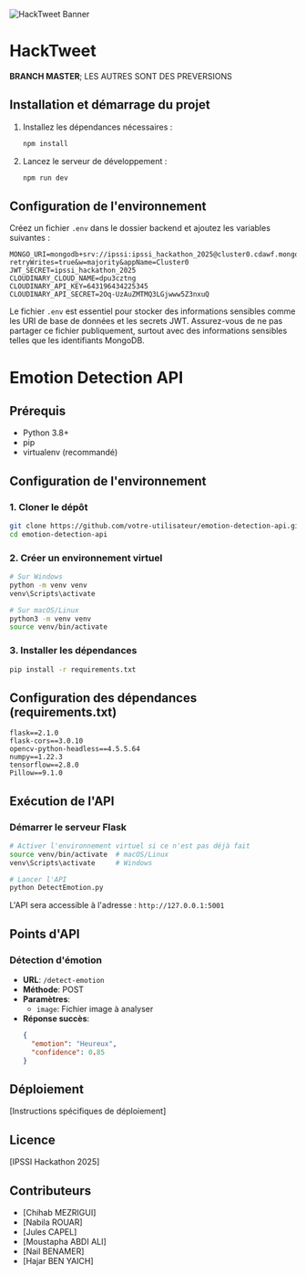 ![HackTweet Banner](https://cdn3d.iconscout.com/3d/premium/thumb/group-chat-3d-icon-download-in-png-blend-fbx-gltf-file-formats--discussion-talk-pack-user-interface-icons-9656913.png?f=webp)
# HackTweet
**BRANCH MASTER**; LES AUTRES SONT DES PREVERSIONS


## Installation et démarrage du projet


1. Installez les dépendances nécessaires :
   ```bash
   npm install
   ```

2. Lancez le serveur de développement :
   ```bash
   npm run dev
   ```

## Configuration de l'environnement

Créez un fichier `.env` dans le dossier backend et ajoutez les variables suivantes :
```env
MONGO_URI=mongodb+srv://ipssi:ipssi_hackathon_2025@cluster0.cdawf.mongodb.net/?retryWrites=true&w=majority&appName=Cluster0
JWT_SECRET=ipssi_hackathon_2025
CLOUDINARY_CLOUD_NAME=dpu3cztng
CLOUDINARY_API_KEY=643196434225345
CLOUDINARY_API_SECRET=2Oq-UzAuZMTMQ3LGjwww5Z3nxuQ
```

Le fichier `.env` est essentiel pour stocker des informations sensibles comme les URI de base de données et les secrets JWT. Assurez-vous de ne pas partager ce fichier publiquement, surtout avec des informations sensibles telles que les identifiants MongoDB.


# Emotion Detection API

## Prérequis

- Python 3.8+
- pip
- virtualenv (recommandé)

## Configuration de l'environnement

### 1. Cloner le dépôt

```bash
git clone https://github.com/votre-utilisateur/emotion-detection-api.git
cd emotion-detection-api
```

### 2. Créer un environnement virtuel

```bash
# Sur Windows
python -m venv venv
venv\Scripts\activate

# Sur macOS/Linux
python3 -m venv venv
source venv/bin/activate
```

### 3. Installer les dépendances

```bash
pip install -r requirements.txt
```

## Configuration des dépendances (requirements.txt)

```
flask==2.1.0
flask-cors==3.0.10
opencv-python-headless==4.5.5.64
numpy==1.22.3
tensorflow==2.8.0
Pillow==9.1.0
```

## Exécution de l'API

### Démarrer le serveur Flask

```bash
# Activer l'environnement virtuel si ce n'est pas déjà fait
source venv/bin/activate  # macOS/Linux
venv\Scripts\activate     # Windows

# Lancer l'API
python DetectEmotion.py
```

L'API sera accessible à l'adresse : `http://127.0.0.1:5001`

## Points d'API

### Détection d'émotion

- **URL**: `/detect-emotion`
- **Méthode**: POST
- **Paramètres**: 
  - `image`: Fichier image à analyser
- **Réponse succès**:
  ```json
  {
    "emotion": "Heureux",
    "confidence": 0.85
  }
  ```


## Déploiement

[Instructions spécifiques de déploiement]

## Licence

[IPSSI Hackathon 2025]

## Contributeurs

- [Chihab MEZRIGUI]
- [Nabila ROUAR]
- [Jules CAPEL]
- [Moustapha ABDI ALI]
- [Nail BENAMER]
- [Hajar BEN YAICH]
